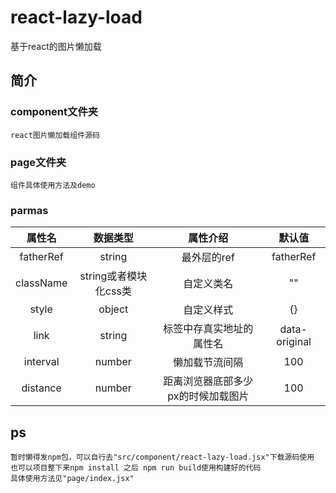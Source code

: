 # react-lazy-load
基于react的图片懒加载

## 简介

### component文件夹 
	react图片懒加载组件源码

### page文件夹
	组件具体使用方法及demo
	
### parmas
|属性名|数据类型|属性介绍|默认值|
|:---:|:---:|:---:|:---:|
|fatherRef|string|最外层的ref|fatherRef|
|className|string或者模块化css类|自定义类名|""|
|style|object|自定义样式|{}|
|link|string|标签中存真实地址的属性名|data-original|
|interval|number|懒加载节流间隔|100|
|distance|number|距离浏览器底部多少px的时候加载图片|100|

## ps
	暂时懒得发npm包，可以自行去"src/component/react-lazy-load.jsx"下载源码使用
	也可以项目整下来npm install 之后 npm run build使用构建好的代码
	具体使用方法见"page/index.jsx"